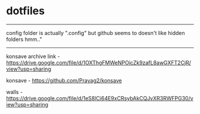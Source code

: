 # dotfiles
---
config folder is actually ".config" but github seems to doesn't like hidden folders hmm.."

---
konsave archive link - https://drive.google.com/file/d/1OXThgFMWeNPOicZk9zafL8awGXFT2CjR/view?usp=sharing

konsave - https://github.com/Prayag2/konsave

walls - https://drive.google.com/file/d/1eS8lCi64E9xCRsybAkCQJvXR3RWFPG30/view?usp=sharing
